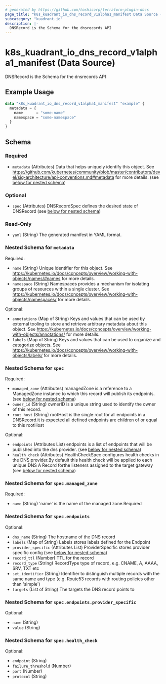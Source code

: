 ```yaml
---
# generated by https://github.com/hashicorp/terraform-plugin-docs
page_title: "k8s_kuadrant_io_dns_record_v1alpha1_manifest Data Source - terraform-provider-k8s"
subcategory: "kuadrant.io"
description: |-
  DNSRecord is the Schema for the dnsrecords API
---
```


# k8s_kuadrant_io_dns_record_v1alpha1_manifest (Data Source)

DNSRecord is the Schema for the dnsrecords API

## Example Usage

```terraform
data "k8s_kuadrant_io_dns_record_v1alpha1_manifest" "example" {
  metadata = {
    name      = "some-name"
    namespace = "some-namespace"
  }
}
```

<!-- schema generated by tfplugindocs -->
## Schema

### Required

- `metadata` (Attributes) Data that helps uniquely identify this object. See https://github.com/kubernetes/community/blob/master/contributors/devel/sig-architecture/api-conventions.md#metadata for more details. (see [below for nested schema](#nestedatt--metadata))

### Optional

- `spec` (Attributes) DNSRecordSpec defines the desired state of DNSRecord (see [below for nested schema](#nestedatt--spec))

### Read-Only

- `yaml` (String) The generated manifest in YAML format.

<a id="nestedatt--metadata"></a>
### Nested Schema for `metadata`

Required:

- `name` (String) Unique identifier for this object. See https://kubernetes.io/docs/concepts/overview/working-with-objects/names/#names for more details.
- `namespace` (String) Namespaces provides a mechanism for isolating groups of resources within a single cluster. See https://kubernetes.io/docs/concepts/overview/working-with-objects/namespaces/ for more details.

Optional:

- `annotations` (Map of String) Keys and values that can be used by external tooling to store and retrieve arbitrary metadata about this object. See https://kubernetes.io/docs/concepts/overview/working-with-objects/annotations/ for more details.
- `labels` (Map of String) Keys and values that can be used to organize and categorize objects. See https://kubernetes.io/docs/concepts/overview/working-with-objects/labels/ for more details.


<a id="nestedatt--spec"></a>
### Nested Schema for `spec`

Required:

- `managed_zone` (Attributes) managedZone is a reference to a ManagedZone instance to which this record will publish its endpoints. (see [below for nested schema](#nestedatt--spec--managed_zone))
- `owner_id` (String) ownerID is a unique string used to identify the owner of this record.
- `root_host` (String) rootHost is the single root for all endpoints in a DNSRecord.it is expected all defined endpoints are children of or equal to this rootHost

Optional:

- `endpoints` (Attributes List) endpoints is a list of endpoints that will be published into the dns provider. (see [below for nested schema](#nestedatt--spec--endpoints))
- `health_check` (Attributes) HealthCheckSpec configures health checks in the DNS provider.By default this health check will be applied to each unique DNS A Record forthe listeners assigned to the target gateway (see [below for nested schema](#nestedatt--spec--health_check))

<a id="nestedatt--spec--managed_zone"></a>
### Nested Schema for `spec.managed_zone`

Required:

- `name` (String) 'name' is the name of the managed zone.Required


<a id="nestedatt--spec--endpoints"></a>
### Nested Schema for `spec.endpoints`

Optional:

- `dns_name` (String) The hostname of the DNS record
- `labels` (Map of String) Labels stores labels defined for the Endpoint
- `provider_specific` (Attributes List) ProviderSpecific stores provider specific config (see [below for nested schema](#nestedatt--spec--endpoints--provider_specific))
- `record_ttl` (Number) TTL for the record
- `record_type` (String) RecordType type of record, e.g. CNAME, A, AAAA, SRV, TXT etc
- `set_identifier` (String) Identifier to distinguish multiple records with the same name and type (e.g. Route53 records with routing policies other than 'simple')
- `targets` (List of String) The targets the DNS record points to

<a id="nestedatt--spec--endpoints--provider_specific"></a>
### Nested Schema for `spec.endpoints.provider_specific`

Optional:

- `name` (String)
- `value` (String)



<a id="nestedatt--spec--health_check"></a>
### Nested Schema for `spec.health_check`

Optional:

- `endpoint` (String)
- `failure_threshold` (Number)
- `port` (Number)
- `protocol` (String)
